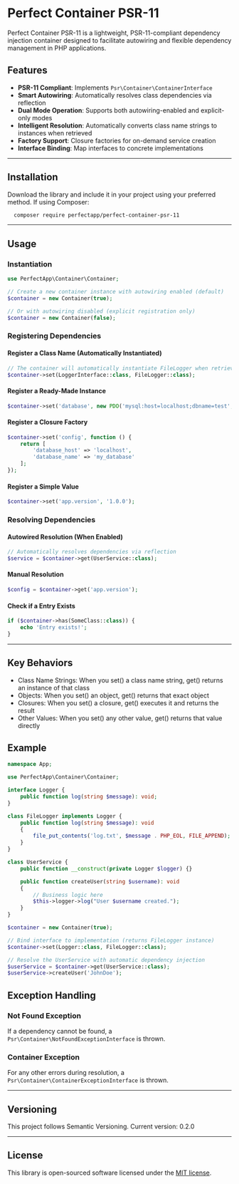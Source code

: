 # Perfect Container PSR-11

Perfect Container PSR-11 is a lightweight, PSR-11-compliant dependency injection container designed to facilitate autowiring and flexible dependency management in PHP applications.

## Features

- **PSR-11 Compliant**: Implements `Psr\Container\ContainerInterface`
- **Smart Autowiring**: Automatically resolves class dependencies via reflection
- **Dual Mode Operation**: Supports both autowiring-enabled and explicit-only modes
- **Intelligent Resolution**: Automatically converts class name strings to instances when retrieved
- **Factory Support**: Closure factories for on-demand service creation
- **Interface Binding**: Map interfaces to concrete implementations

---

## Installation

Download the library and include it in your project using your preferred method. If using Composer:

```bash
  composer require perfectapp/perfect-container-psr-11
```

---

## Usage

### Instantiation

```php
use PerfectApp\Container\Container;

// Create a new container instance with autowiring enabled (default)
$container = new Container(true);

// Or with autowiring disabled (explicit registration only)
$container = new Container(false);
```

### Registering Dependencies

#### Register a Class Name (Automatically Instantiated)

```php
// The container will automatically instantiate FileLogger when retrieved
$container->set(LoggerInterface::class, FileLogger::class);
```

#### Register a Ready-Made Instance

```php
$container->set('database', new PDO('mysql:host=localhost;dbname=test', 'user', 'pass'));
```

#### Register a Closure Factory

```php
$container->set('config', function () {
    return [
        'database_host' => 'localhost',
        'database_name' => 'my_database'
    ];
});
```

#### Register a Simple Value

```php
$container->set('app.version', '1.0.0');
```

### Resolving Dependencies

#### Autowired Resolution (When Enabled)

```php
// Automatically resolves dependencies via reflection
$service = $container->get(UserService::class);
```

#### Manual Resolution

```php
$config = $container->get('app.version');
```

#### Check if a Entry Exists

```php
if ($container->has(SomeClass::class)) {
    echo 'Entry exists!';
}
```
---

## Key Behaviors

* Class Name Strings: When you set() a class name string, get() returns an instance of that class
* Objects: When you set() an object, get() returns that exact object
* Closures: When you set() a closure, get() executes it and returns the result
* Other Values: When you set() any other value, get() returns that value directly

## Example

```php
namespace App;

use PerfectApp\Container\Container;

interface Logger {
    public function log(string $message): void;
}

class FileLogger implements Logger {
    public function log(string $message): void
    {
        file_put_contents('log.txt', $message . PHP_EOL, FILE_APPEND);
    }
}

class UserService {
    public function __construct(private Logger $logger) {}

    public function createUser(string $username): void
    {
        // Business logic here
        $this->logger->log("User $username created.");
    }
}

$container = new Container(true);

// Bind interface to implementation (returns FileLogger instance)
$container->set(Logger::class, FileLogger::class);

// Resolve the UserService with automatic dependency injection
$userService = $container->get(UserService::class);
$userService->createUser('JohnDoe');
```



## Exception Handling

### Not Found Exception

If a dependency cannot be found, a `Psr\Container\NotFoundExceptionInterface` is thrown.

### Container Exception

For any other errors during resolution, a `Psr\Container\ContainerExceptionInterface` is thrown.

---

## Versioning

This project follows Semantic Versioning. Current version: 0.2.0

---

## License

This library is open-sourced software licensed under the [MIT license](LICENSE).
